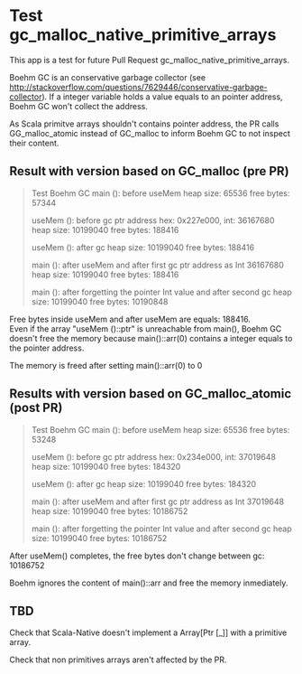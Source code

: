 Test gc_malloc_native_primitive_arrays
======================================

This app is a test for future Pull Request gc_malloc_native_primitive_arrays.

Boehm GC is an conservative garbage collector (see http://stackoverflow.com/questions/7629446/conservative-garbage-collector).  If a 
integer variable holds a value equals to an pointer address, Boehm GC won't collect the address.

As Scala primitve arrays shouldn't contains pointer address, the PR calls GG_malloc_atomic instead of GC_malloc to inform Boehm GC to not inspect their content.

Result with version based on GC_malloc (pre PR)
-----------------------------------------------

> Test Boehm GC
> main (): before useMem
> heap size: 65536
> free bytes: 57344
> 
> 
> useMem (): before gc
> ptr address hex: 0x227e000, int: 36167680
> heap size: 10199040
> free bytes: 188416
> 
> 
> useMem (): after gc
> heap size: 10199040
> free bytes: 188416
> 
> 
> main (): after useMem and after first gc
> ptr address as Int 36167680
> heap size: 10199040
> free bytes: 188416
> 
> 
> main (): after forgetting the pointer Int value and after second gc
> heap size: 10199040
> free bytes: 10190848


Free bytes inside useMem and after useMem are equals: 188416.  
Even if the array "useMem ()::ptr" is unreachable from main(), Boehm GC doesn't free the memory because main()::arr(0) contains
a integer equals to the pointer address.

The memory is freed after setting main()::arr(0) to 0


Results with version based on GC_malloc_atomic (post PR)
--------------------------------------------------------

> Test Boehm GC
> main (): before useMem
> heap size: 65536
> free bytes: 53248
> 
> 
> useMem (): before gc
> ptr address hex: 0x234e000, int: 37019648
> heap size: 10199040
> free bytes: 184320
> 
> 
> useMem (): after gc
> heap size: 10199040
> free bytes: 184320
> 
> 
> main (): after useMem and after first gc
> ptr address as Int 37019648
> heap size: 10199040
> free bytes: 10186752
> 
> 
> main (): after forgetting the pointer Int value and after second gc
> heap size: 10199040
> free bytes: 10186752



After useMem() completes, the free bytes don't change between gc: 10186752 

Boehm ignores the content of main()::arr and free the memory inmediately.


TBD
---

Check that Scala-Native doesn't implement a Array[Ptr [_]] with a primitive array.

Check that non primitives arrays aren't affected by the PR.


